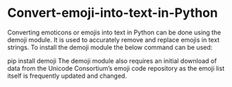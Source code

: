 # Convert-emoji-into-text-in-Python
Converting emoticons or emojis into text in Python can be done using the demoji module. It is used to accurately remove and replace emojis in text strings. To install the demoji module the below command can be used: 
 

pip install demoji
The demoji module also requires an initial download of data from the Unicode Consortium’s emoji code repository as the emoji list itself is frequently updated and changed.
